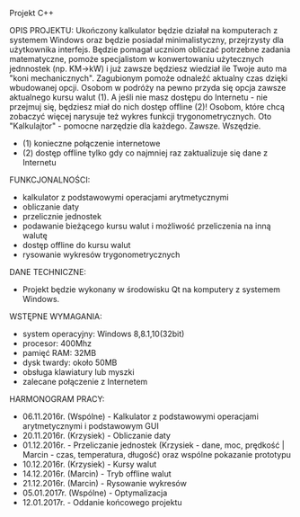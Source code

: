 Projekt C++

OPIS PROJEKTU:
Ukończony kalkulator będzie działał na komputerach z systemem Windows oraz będzie posiadał minimalistyczny, przejrzysty dla użytkownika interfejs. Będzie pomagał uczniom obliczać potrzebne zadania matematyczne, pomoże specjalistom w konwertowaniu użytecznych jednnostek (np. KM->kW) i już zawsze będziesz wiedział ile Twoje auto ma "koni mechanicznych". Zagubionym pomoże odnaleźć aktualny czas dzięki wbudowanej opcji. Osobom w podróży na pewno przyda się opcja zawsze aktualnego kursu walut (1). A jeśli nie masz dostępu do Internetu - nie przejmuj się, będziesz miał do nich dostęp offline (2)! Osobom, które chcą zobaczyć więcej narysuje też wykres funkcji trygonometrycznych. Oto "Kalkulajtor" - pomocne narzędzie dla każdego. Zawsze. Wszędzie.
- (1) konieczne połączenie internetowe
- (2) dostęp offline tylko gdy co najmniej raz zaktualizuje się dane z Internetu

FUNKCJONALNOŚCI:
- kalkulator z podstawowymi operacjami arytmetycznymi
- obliczanie daty
- przelicznie jednostek
- podawanie bieżącego kursu walut i możliwość przeliczenia na inną walutę
- dostęp offline do kursu walut
- rysowanie wykresów trygonometrycznych

DANE TECHNICZNE:
- Projekt będzie wykonany w środowisku Qt na komputery z systemem Windows.

WSTĘPNE WYMAGANIA:
- system operacyjny: Windows 8,8.1,10(32bit)
- procesor: 400Mhz
- pamięć RAM: 32MB
- dysk twardy: około 50MB
- obsługa klawiatury lub myszki
- zalecane połączenie z Internetem

HARMONOGRAM PRACY:
- 06.11.2016r. (Wspólne) - Kalkulator z podstawowymi operacjami arytmetycznymi i podstawowym GUI
- 20.11.2016r. (Krzysiek) - Obliczanie daty 
- 01.12.2016r. - Przeliczanie jednostek (Krzysiek - dane, moc, prędkość | Marcin - czas, temperatura, długość) oraz wspólne pokazanie prototypu
- 10.12.2016r. (Krzysiek) - Kursy walut
- 14.12.2016r. (Marcin) - Tryb offline walut
- 21.12.2016r. (Marcin) - Rysowanie wykresów
- 05.01.2017r. (Wspólne) - Optymalizacja
- 12.01.2017r. - Oddanie końcowego projektu
